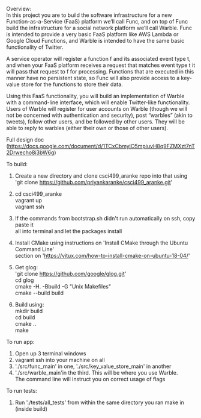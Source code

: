 Overview:  
In this project you are to build the software infrastructure for a new Function-as-a-Service (FaaS) platform we’ll call Func,   and on top of Func build the infrastructure for a social network platform we’ll call Warble.  Func is intended to provide a   very basic FaaS platform like AWS Lambda or Google Cloud Functions, and Warble is intended to have the same basic   functionality of Twitter.  

A service operator will register a function f and its associated event type t, and when your FaaS platform receives a request   that matches event type t it will pass that request to f for processing.  Functions that are executed in this manner have no   persistent state, so Func will also provide access to a key-value store for the functions to store their data.  

Using this FaaS functionality, you will build an implementation of Warble with a command-line interface, which will enable     Twitter-like functionality.  Users of Warble will register for user accounts on Warble (though we will not be concerned with   authentication and security), post “warbles” (akin to tweets), follow other users, and be followed by other users.  They will   be able to reply to warbles (either their own or those of other users).  

Full design doc (https://docs.google.com/document/d/1TCxCbmyiO5mpiuvH8q9FZMXzt7nT2Drwecho8i3bW6g)  

To build:  
1) Create a new directory and clone csci499_aranke repo into that using  
'git clone https://github.com/priyankaranke/csci499_aranke.git'  
  
2) cd csci499_aranke    
   vagrant up  
   vagrant ssh  
  
3) If the commands from bootstrap.sh didn't run automatically on ssh, copy paste it    
all into terminal and let the packages install  
  
4) Install CMake using instructions on 'Install CMake through the Ubuntu Command Line'  
section on 'https://vitux.com/how-to-install-cmake-on-ubuntu-18-04/'  

5) Get glog:  
'git clone https://github.com/google/glog.git'  
cd glog  
cmake -H. -Bbuild -G "Unix Makefiles"  
cmake --build build

6) Build using:  
mkdir build  
cd build  
cmake ..  
make  

To run app:
1) Open up 3 terminal windows  
2) vagrant ssh into your machine on all  
3) './src/func_main' in one, './src/key_value_store_main' in another  
4) './src/warble_main'in the third. This will be where you use Warble.  
The command line will instruct you on correct usage of flags

To run tests:
1) Run './tests/all_tests' from within the same directory you ran make in (inside build)
